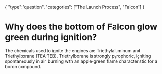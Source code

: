 {
    "type":"question",
    "categories": ["The Launch Process", "Falcon"]
}

# Why does the bottom of Falcon glow green during ignition?

The chemicals used to ignite the engines are Triethylaluminum and Triethylborane (TEA-TEB). Triethylborane is strongly pyrophoric, igniting spontaneously in air, burning with an apple-green flame characteristic for a boron compound.

